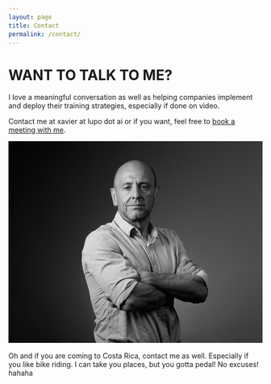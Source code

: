 ```yaml
---
layout: page
title: Contact
permalink: /contact/
---
```


# WANT TO TALK TO ME?

I love a meaningful conversation as well as helping companies implement and deploy their training strategies, especially if done on video.

Contact me at xavier at lupo dot ai or if you want, feel free to [book a meeting with me](https://calendly.com/lupoai).

![xavier](/media/xavier-morera-lupo-ai-pluralsight-big-data.jpg)

Oh and if you are coming to Costa Rica, contact me as well. Especially if you like bike riding. I can take you places, but you gotta pedal! No excuses! hahaha



